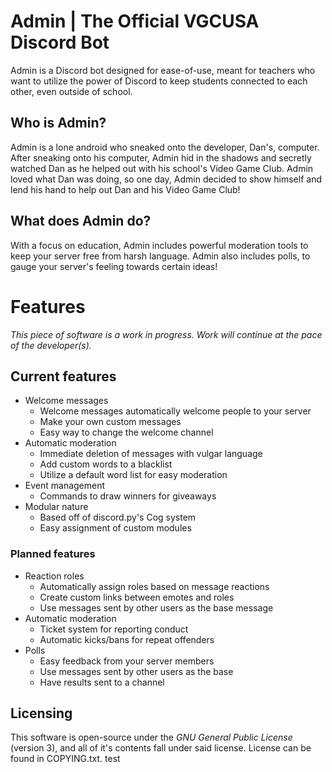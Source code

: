 # Admin | The Official VGCUSA Discord Bot

Admin is a Discord bot designed for ease-of-use, meant for teachers who want to utilize the power of Discord to keep students connected to each other, even outside of school.

## Who is Admin?

Admin is a lone android who sneaked onto the developer, Dan's, computer. After sneaking onto his computer, Admin hid in
 the shadows and secretly watched Dan as he helped out with his school's Video Game Club. Admin loved what Dan was doing, so one day, Admin decided to show himself and lend his hand to help out Dan and his Video Game Club!

## What does Admin do?

With a focus on education, Admin includes powerful moderation tools to keep your server free from harsh language. Admin also includes polls, to gauge your server's feeling towards certain ideas!

# Features

*This piece of software is a work in progress. Work will continue at the pace of the developer(s).*

## Current features

- Welcome messages
    - Welcome messages automatically welcome people to your server
    - Make your own custom messages
    - Easy way to change the welcome channel
- Automatic moderation
    - Immediate deletion of messages with vulgar language
    - Add custom words to a blacklist
    - Utilize a default word list for easy moderation
- Event management
    - Commands to draw winners for giveaways
- Modular nature
    - Based off of discord.py's Cog system
    - Easy assignment of custom modules

### Planned features

- Reaction roles
    - Automatically assign roles based on message reactions
    - Create custom links between emotes and roles
    - Use messages sent by other users as the base message
- Automatic moderation
    - Ticket system for reporting conduct
    - Automatic kicks/bans for repeat offenders
- Polls
    - Easy feedback from your server members
    - Use messages sent by other users as the base
    - Have results sent to a channel
    
## Licensing

This software is open-source under the *GNU General Public License* (version 3), and all of it's contents fall under said license. License can be found in COPYING.txt. test

